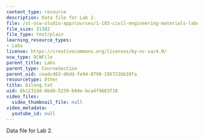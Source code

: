 ```yaml
---
content_type: resource
description: Data file for Lab 2.
file: /ol-ocw-studio-app/courses/1-103-civil-engineering-materials-laboratory-spring-2004/8b1231dd6bd05239b94ebca4f9663f10_b1long.txt
file_size: 31382
file_type: text/plain
learning_resource_types:
- Labs
license: https://creativecommons.org/licenses/by-nc-sa/4.0/
ocw_type: OCWFile
parent_title: Labs
parent_type: CourseSection
parent_uid: ceadcd63-d6dd-fe94-8798-195723bb10fa
resourcetype: Other
title: b1long.txt
uid: 8b1231dd-6bd0-5239-b94e-bca4f9663f10
video_files:
  video_thumbnail_file: null
video_metadata:
  youtube_id: null
---
```

Data file for Lab 2.